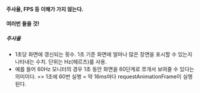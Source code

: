 #### 주사율, FPS 등 이해가 가지 않는다. 
#### 여러번 들을 것!

##### 주사율
- 1초당 화면에 갱신되는 횟수. 1초 기준 화면에 얼마나 많은 장면을 포시할 수 있는지 나타내는 수치. 단위는 Hz(헤르츠)를 사용. 
- 예를 들어 60Hz 모니터의 경우 1초 동안 화면을 60단계로 쪼개서 보여줄 수 있다는 의미이다.
  => 1초에 60번 실행 = 약 16ms마다 requestAnimationFrame이 실행된다.

